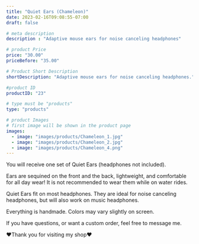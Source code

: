 ```yaml
---
title: "Quiet Ears (Chameleon)"
date: 2023-02-16T09:08:55-07:00
draft: false

# meta description
description : "Adaptive mouse ears for noise canceling headphones"

# product Price
price: "30.00"
priceBefore: "35.00"

# Product Short Description
shortDescription: "Adaptive mouse ears for noise canceling headphones."

#product ID
productID: "23"

# type must be "products"
type: "products"

# product Images
# first image will be shown in the product page
images:
  - image: "images/products/Chameleon_1.jpg"
  - image: "images/products/Chameleon_2.jpg"
  - image: "images/products/Chameleon_4.png"
---
```


You will receive one set of Quiet Ears (headphones not included).

Ears are sequined on the front and the back, lightweight, and comfortable for all day wear! It is not recommended to wear them while on water rides.

Quiet Ears fit on most headphones. They are ideal for noise canceling headphones, but will also work on music headphones.

Everything is handmade. Colors may vary slightly on screen.

If you have questions, or want a custom order, feel free to message me.

❤Thank you for visiting my shop❤

